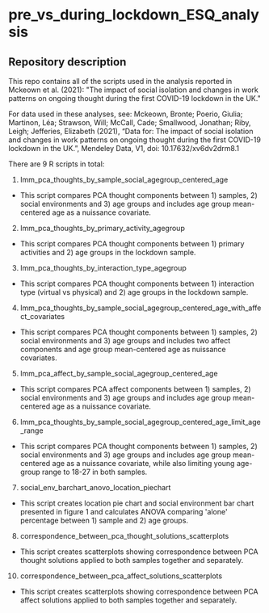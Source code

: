 # pre_vs_during_lockdown_ESQ_analysis
## Repository description
This repo contains all of the scripts used in the analysis reported in Mckeown et al. (2021): "The impact of social isolation and changes in work patterns on ongoing thought during the first COVID-19 lockdown in the UK."

For data used in these analyses, see: Mckeown, Bronte; Poerio, Giulia; Martinon, Léa; Strawson, Will; McCall, Cade; Smallwood, Jonathan; Riby, Leigh; Jefferies, Elizabeth (2021), “Data for: The impact of social isolation and changes in work patterns on ongoing thought during the first COVID-19 lockdown in the UK.”, Mendeley Data, V1, doi: 10.17632/xv6dv2drm8.1

There are 9 R scripts in total:
1. lmm_pca_thoughts_by_sample_social_agegroup_centered_age
- This script compares PCA thought components between 1) samples, 2) social environments and 3) age groups and includes age group mean-centered age as a nuissance covariate.
2. lmm_pca_thoughts_by_primary_activity_agegroup
- This script compares PCA thought components between 1) primary activities and 2) age groups in the lockdown sample.
3. lmm_pca_thoughts_by_interaction_type_agegroup
- This script compares PCA thought components between 1) interaction type (virtual vs physical) and 2) age groups in the lockdown sample. 
4. lmm_pca_thoughts_by_sample_social_agegroup_centered_age_with_affect_covariates
- This script compares PCA thought components between 1) samples, 2) social environments and 3) age groups and includes two affect components and age group mean-centered age as nuissance covariates.
5. lmm_pca_affect_by_sample_social_agegroup_centered_age
- This script compares PCA affect components between 1) samples, 2) social environments and 3) age groups and includes age group mean-centered age as a nuissance covariate.
6. lmm_pca_thoughts_by_sample_social_agegroup_centered_age_limit_age_range
- This script compares PCA thought components between 1) samples, 2) social environments and 3) age groups and includes age group mean-centered age as a nuissance covariate, while also limiting young age-group range to 18-27 in both samples. 
7. social_env_barchart_anovo_location_piechart
- This script creates location pie chart and social environment bar chart presented in figure 1 and calculates ANOVA comparing 'alone' percentage between 1) sample and 2) age groups.
8. correspondence_between_pca_thought_solutions_scatterplots
- This script creates scatterplots showing correspondence between PCA thought solutions applied to both samples together and separately. 
10. correspondence_between_pca_affect_solutions_scatterplots
- This script creates scatterplots showing correspondence between PCA affect solutions applied to both samples together and separately. 
